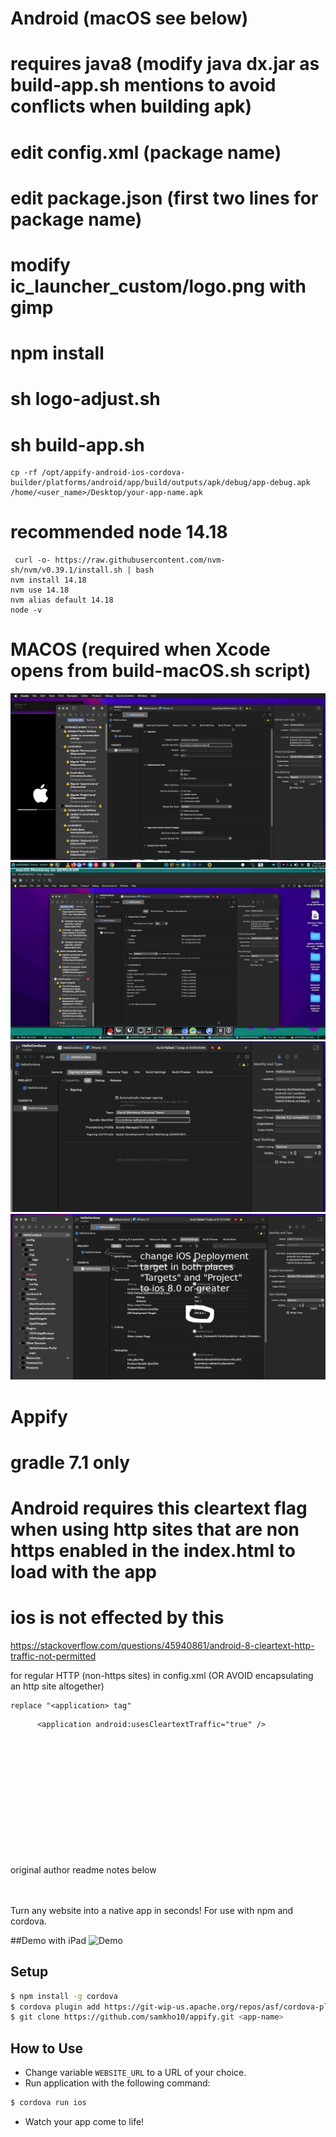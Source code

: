 
# Android (macOS see below)

# requires java8 (modify java dx.jar as build-app.sh mentions to avoid conflicts when building apk)
# edit config.xml (package name)
# edit package.json (first two lines for package name)
# modify ic_launcher_custom/logo.png with gimp
# npm install
# sh logo-adjust.sh
# sh build-app.sh

```
cp -rf /opt/appify-android-ios-cordova-builder/platforms/android/app/build/outputs/apk/debug/app-debug.apk /home/<user_name>/Desktop/your-app-name.apk
```
# recommended node 14.18


```
 curl -o- https://raw.githubusercontent.com/nvm-sh/nvm/v0.39.1/install.sh | bash
nvm install 14.18
nvm use 14.18
nvm alias default 14.18
node -v
```


# MACOS (required when Xcode opens from build-macOS.sh script)
![s1](https://raw.githubusercontent.com/c4pt000/appify-android-ios-cordova-builder/master/unique-name-and-bundle-id.png)
![s1](https://raw.githubusercontent.com/c4pt000/appify-android-ios-cordova-builder/master/ios-target-much-greater-than-ios7.png)
![s1](https://raw.githubusercontent.com/c4pt000/appify-android-ios-cordova-builder/master/correcting-apple-bundle-id-sign.png)
![s1](https://raw.githubusercontent.com/c4pt000/appify-android-ios-cordova-builder/master/change-target-deployment-target.png)

# Appify
# gradle 7.1 only

# Android requires this cleartext flag when using http sites that are non https enabled in the index.html to load with the app 
# ios is not effected by this 

https://stackoverflow.com/questions/45940861/android-8-cleartext-http-traffic-not-permitted

for regular HTTP (non-https sites) in config.xml (OR AVOID encapsulating an http site altogether)

```
replace "<application> tag"
```

```
      <application android:usesCleartextTraffic="true" />
      
```

<br>
<br>
<br>
<br>
<br>
<br>
<br>
<br>
<br>
<br>
<br>
original author readme notes below
<br>
<br>
<br>

Turn any website into a native app in seconds! For use with npm and cordova.

##Demo with iPad
![Demo](Demo.gif)

## Setup
```bash
$ npm install -g cordova
$ cordova plugin add https://git-wip-us.apache.org/repos/asf/cordova-plugin-inappbrowser.git
$ git clone https://github.com/samkho10/appify.git <app-name>
```
## How to Use
  * Change variable  `WEBSITE_URL` to a URL of your choice.
  * Run application with the following command:
```bash
$ cordova run ios
```
  * Watch your app come to life!




